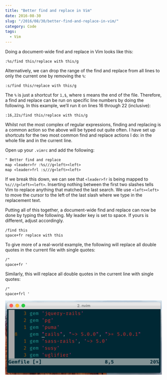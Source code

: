 ```yaml
---
title: "Better find and replace in Vim"
date: 2016-08-30
slug: "/2016/08/30/better-find-and-replace-in-vim/"
category: Code
tags:
  - Vim
---
```


Doing a document-wide find and replace in Vim looks like this:

```vim
:%s/find this/replace with this/g
```

Alternatively, we can drop the range of the find and replace from all lines to only the current one by removing the `%`:

```vim
:s/find this/replace with this/g
```

The `%` is just a shortcut for `1,$`, where `$` means the end of the file. Therefore, a find and replace can be run on specific line numbers by doing the following. In this example, we’ll run it on lines 16 through 22 (inclusive):

```vim
:16,22s/find this/replace with this/g
```

Whilst not the most complex of regular expressions, finding and replacing is a common action so the above will be typed out quite often. I have set up shortcuts for the two most common find and replace actions I do: in the whole file and in the current line.

Open up your `.vimrc` and add the following:

```vim
" Better find and replace
map <leader>fr :%s///g<left><left>
map <leader>frl :s///g<left><left>
```

If we break this down, we can see that `<leader>fr` is being mapped to `%s///g<left><left>`. Inserting nothing between the first two slashes tells Vim to replace anything that matched the last search. We use `<left><left>` to move the cursor to the left of the last slash where we type in the replacement text.

Putting all of this together, a document-wide find and replace can now be done by typing the following. My leader key is set to space. If yours is different, adjust accordingly.

```vim
/find this
space+fr replace with this
```

To give more of a real-world example, the following will replace all double quotes in the current file with single quotes:

```vim
/"
space+fr '
```

Similarly, this will replace all double quotes in the current line with single quotes:

```vim
/"
space+frl '
```

![Running find and replace on the current line](/static/posts/better-find-and-replace-in-vim/find-replace-line.gif)

